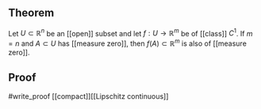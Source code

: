 ## Theorem
Let $U\subset\mathbb R^n$ be an [[open]] subset and let $f:U\to\mathbb R^m$ be of [[class]] $C^1$. If $m=n$ and $A \subset U$ has [[measure zero]], then $f(A) \subset\mathbb R^m$ is also of [[measure zero]].
## Proof
#write_proof  [[compact]][[Lipschitz continuous]]